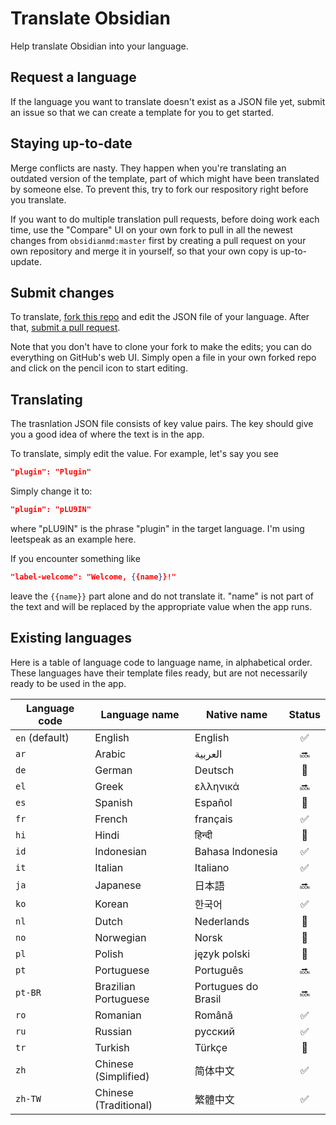 # Translate Obsidian

Help translate Obsidian into your language.

## Request a language

If the language you want to translate doesn't exist as a JSON file yet, submit an issue so that we can create a template for you to get started.

## Staying up-to-date

Merge conflicts are nasty. They happen when you're translating an outdated version of the template, part of which might have been translated by someone else. To prevent this, try to fork our respository right before you translate.

If you want to do multiple translation pull requests, before doing work each time, use the "Compare" UI on your own fork to pull in all the newest changes from `obsidianmd:master` first by creating a pull request on your own repository and merge it in yourself, so that your own copy is up-to-update.

## Submit changes

To translate, [fork this repo](https://guides.github.com/activities/forking/) and edit the JSON file of your language. After that, [submit a pull request](https://guides.github.com/activities/forking/).

Note that you don't have to clone your fork to make the edits; you can do everything on GitHub's web UI. Simply open a file in your own forked repo and click on the pencil icon to start editing.

## Translating

The trasnlation JSON file consists of key value pairs. The key should give you a good idea of where the text is in the app.

To translate, simply edit the value. For example, let's say you see

```json
"plugin": "Plugin"
```

Simply change it to:

```json
"plugin": "pLU9IN"
```

where "pLU9IN" is the phrase "plugin" in the target language. I'm using leetspeak as an example here.

If you encounter something like

```json
"label-welcome": "Welcome, {{name}}!"
```
leave the `{{name}}` part alone and do not translate it. "name" is not part of the text and will be replaced by the appropriate value when the app runs.

## Existing languages

Here is a table of language code to language name, in alphabetical order. These languages have their template files ready, but are not necessarily ready to be used in the app.

| Language code | Language name | Native name | Status |
| --- | --- | --- | :---: |
| `en` (default) | English | English | ✅ |
| `ar` | Arabic | العربية | 🔜 |
| `de` | German | Deutsch | 🚧 |
| `el` | Greek | ελληνικά | 🔜 |
| `es` | Spanish | Español | 🚧 |
| `fr` | French | français | ✅ 
| `hi` | Hindi | हिन्दी | 🚧 |
| `id` | Indonesian | Bahasa Indonesia | ✅ |
| `it` | Italian | Italiano | ✅ |
| `ja` | Japanese | 日本語 | 🔜 |
| `ko` | Korean | 한국어 | ✅ |
| `nl` | Dutch | Nederlands | 🚧 |
| `no` | Norwegian | Norsk | 🚧 |
| `pl` | Polish | język polski | 🚧 |
| `pt` | Portuguese | Português | 🔜 |
| `pt-BR` | Brazilian Portuguese | Portugues do Brasil | 🔜 |
| `ro` | Romanian | Română | ✅ |
| `ru` | Russian | русский | ✅ |
| `tr` | Turkish | Türkçe | 🚧 |
| `zh` | Chinese (Simplified) | 简体中文 | ✅ |
| `zh-TW` | Chinese (Traditional) | 繁體中文 | ✅ |

